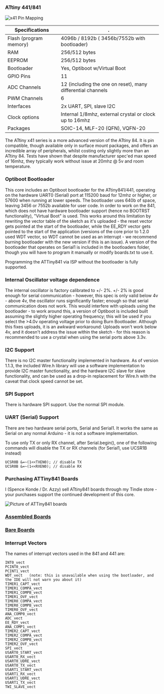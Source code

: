 ### ATtiny 441/841
![x41 Pin Mapping](http://drazzy.com/e/products/img/PinoutT841_fixed.png "Arduino Pin Mapping for ATtiny x41")

 Specifications |  .
------------ | -------------
Flash (program memory)   | 4096b / 8192b ( 3456b/7552b with bootloader)
RAM  | 256/512 bytes
EEPROM | 256/512 bytes
Bootloader | Yes, Optiboot w/Virtual Boot
GPIO Pins | 11
ADC Channels | 12 (including the one on reset), many differential channels
PWM Channels | 6
Interfaces | 2x UART, SPI, slave I2C
Clock options | Internal 1/8mhz, external crystal or clock up to 16mhz
Packages | SOIC-14, MLF-20 (QFN), VQFN-20

The ATtiny x41 series is a more advanced version of the ATtiny 84. It is pin compatible, though available only in surface mount packages, and offers an incredible array of peripherals, whilst costing only slightly more than an ATtiny 84. Tests have shown that despite manufacturer spec'ed max speed of 16mhz, they typically work without issue at 20mhz @ 5v and room temperature.

### Optiboot Bootloader
This core includes an Optiboot bootloader for the ATtiny841/441, operating on the hardware UART0 (Serial) port at 115200 baud for 12mhz or higher, or 57600 when running at lower speeds. The bootloader uses 640b of space, leaving 3456 or 7552b available for user code. In order to work on the 841, which does not have hardware bootloader support (hence no BOOTRST functionality), "Virtual Boot" is used. This works around this limitation by rewriting the vector table of the sketch as it's uploaded - the reset vector gets pointed at the start of the bootloader, while the EE_RDY vector gets pointed to the start of the application (versions of the core prior to 1.2.0 used WDT vector, so WDT cannot be used as an interrupt - we recommend burning bootloader with the new version if this is an issue). A version of the bootloader that operates on Serial1 is included in the bootloaders folder, though you will have to program it manually or modify boards.txt to use it.

Programming the ATTiny841 via ISP without the bootloader is fully supported.

### Internal Oscillator voltage dependence
The internal oscillator is factory calibrated to +/- 2%. +/- 2% is good enough for serial communication - however, this spec is only valid below 4v - above 4v, the oscillator runs significantly faster; enough so that serial communication does not work. This would interfere with uploads using the bootloader - to work around this, a version of Optiboot is included built assuming the slightly higher operating frequency; this will be used if you select the >4.0v operating voltage prior to doing Burn Bootloader. Although this fixes uploads, it is an awkward workaround: Uploads won't work below 4v, and it doesn't address the issue within the sketch - for this reason is recommended to use a crystal when using the serial ports above 3.3v.

### I2C Support
There is no I2C master functionality implemented in hardware. As of version 1.1.3, the included Wire.h library will use a software implementation to provide I2C master functionality, and the hardware I2C slave for slave functionality, and can be used as a drop-in replacement for Wire.h with the caveat that clock speed cannot be set.

### SPI Support
There is hardware SPI support. Use the normal SPI module.

### UART (Serial) Support
There are two hardware serial ports, Serial and Serial1. It works the same as Serial on any normal Arduino - it is not a software implementation.

To use only TX or only RX channel, after Serial.begin(), one of the following commands will disable the TX or RX channels (for Serial1, use UCSR1B instead)
```
UCSR0B &=~(1<<TXEN0); // disable TX
UCSR0B &=~(1<<RXEN0); // disable RX
```


### Purchasing ATTiny841 Boards
I (Spence Konde / Dr. Azzy) sell ATtiny841 boards through my Tindie store - your purchases support the continued development of this core.

![Picture of ATTiny841 boards](https://d3s5r33r268y59.cloudfront.net/77443/products/thumbs/2015-06-16T05:30:56.533Z-T841RA_Assembled.png.855x570_q85_pad_rcrop.png)
### [Assembled Boards](https://www.tindie.com/products/DrAzzy/attiny841-dev-board-woptiboot-assembled/)
### [Bare Boards](https://www.tindie.com/products/DrAzzy/attiny84184-breakout-wserial-header-bare-board/)

### Interrupt Vectors

The names of interrupt vectors used in the 841 and 441 are:
```
INT0_vect
PCINT0_vect
PCINT1_vect
WDT_vect   (note: this is unavailable when using the bootloader, and the IDE will not warn you about it)
TIMER1_CAPT_vect
TIMER1_COMPA_vect
TIMER1_COMPB_vect
TIMER1_OVF_vect
TIMER0_COMPA_vect
TIMER0_COMPB_vect
TIMER0_OVF_vect
ANA_COMP0_vect
ADC_vect
EE_RDY_vect
ANA_COMP1_vect
TIMER2_CAPT_vect
TIMER2_COMPA_vect
TIMER2_COMPB_vect
TIMER2_OVF_vect
SPI_vect
USART0_START_vect
USART0_RX_vect
USART0_UDRE_vect
USART0_TX_vect
USART1_START_vect
USART1_RX_vect
USART1_UDRE_vect
USART1_TX_vect
TWI_SLAVE_vect
```
